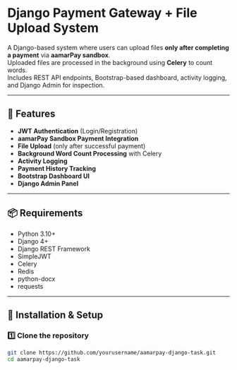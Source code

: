 # Django Payment Gateway + File Upload System

A Django-based system where users can upload files **only after completing a payment** via **aamarPay sandbox**.  
Uploaded files are processed in the background using **Celery** to count words.  
Includes REST API endpoints, Bootstrap-based dashboard, activity logging, and Django Admin for inspection.

---

## 🚀 Features
- **JWT Authentication** (Login/Registration)
- **aamarPay Sandbox Payment Integration**
- **File Upload** (only after successful payment)
- **Background Word Count Processing** with Celery
- **Activity Logging**
- **Payment History Tracking**
- **Bootstrap Dashboard UI**
- **Django Admin Panel**

---

## 📦 Requirements
- Python 3.10+
- Django 4+
- Django REST Framework
- SimpleJWT
- Celery
- Redis
- python-docx
- requests

---

## 🔧 Installation & Setup

### 1️⃣ Clone the repository
```bash
git clone https://github.com/yourusername/aamarpay-django-task.git
cd aamarpay-django-task
```
